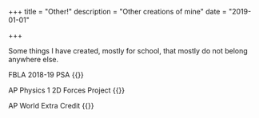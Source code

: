 +++
title = "Other!"
description = "Other creations of mine"
date = "2019-01-01"

+++

Some things I have created, mostly for school, that mostly do not belong anywhere else.

FBLA 2018-19 PSA
{{<youtube id = "ZvhtpB5CClY">}}

AP Physics 1 2D Forces Project
{{<youtube id = "Qr7_F_XiaYI">}}

AP World Extra Credit
{{<youtube id = "oPJANSXyXoM">}}